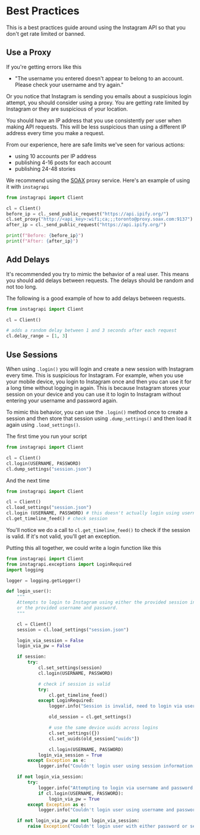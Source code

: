 # Best Practices

This is a best practices guide around using the Instagram API so that you don't get rate limited or banned.

## Use a Proxy

If you're getting errors like this

- "The username you entered doesn't appear to belong to an account. Please check your username and try again."

Or you notice that Instagram is sending you emails about a suspicious login attempt, you should consider using a proxy. You are getting rate limited by Instagram or they are suspicious of your location.

You should have an IP address that you use consistently per user when making API requests. This will be
less suspicious than using a different IP address every time you make a request.

From our experience, here are safe limits we've seen for various actions:
- using 10 accounts per IP address
- publishing 4-16 posts for each account
- publishing 24-48 stories

We recommend using the [SOAX](https://soax.com/?r=sEysufQI) proxy service. Here's an example of using it with `instagrapi`

``` python
from instagrapi import Client

cl = Client()
before_ip = cl._send_public_request("https://api.ipify.org/")
cl.set_proxy("http://<api_key>:wifi;ca;;;toronto@proxy.soax.com:9137")
after_ip = cl._send_public_request("https://api.ipify.org/")

print(f"Before: {before_ip}")
print(f"After: {after_ip}")
```

## Add Delays

It's recommended you try to mimic the behavior of a real user. This means you should add delays
between requests. The delays should be random and not too long.

The following is a good example of how to add delays between requests.

``` python
from instagrapi import Client

cl = Client()

# adds a random delay between 1 and 3 seconds after each request
cl.delay_range = [1, 3]
```


## Use Sessions

When using `.login()` you will login and create a new session with Instagram every time.
This is suspicious for Instagram.
For example, when you use your mobile device, you login to Instagram once
and then you can use it for a long time without logging in again. This is because Instagram stores
your session on your device and you can use it to login to Instagram without entering your username
and password again.

To mimic this behavior, you can use the `.login()` method once to create a session and then store that session using `.dump_settings()` and then load it again using `.load_settings()`.

The first time you run your script

``` python
from instagrapi import Client

cl = Client()
cl.login(USERNAME, PASSWORD)
cl.dump_settings("session.json")
```

And the next time

``` python
from instagrapi import Client

cl = Client()
cl.load_settings("session.json")
cl.login (USERNAME, PASSWORD) # this doesn't actually login using username/password but uses the session
cl.get_timeline_feed() # check session
```

You'll notice we do a call to `cl.get_timeline_feed()` to check if the session is valid. If it's not valid, you'll get an exception.

Putting this all together, we could write a login function like this

``` python
from instagrapi import Client
from instagrapi.exceptions import LoginRequired
import logging

logger = logging.getLogger()

def login_user():
    """
    Attempts to login to Instagram using either the provided session information
    or the provided username and password.
    """

    cl = Client()
    session = cl.load_settings("session.json")

    login_via_session = False
    login_via_pw = False

    if session:
        try:
            cl.set_settings(session)
            cl.login(USERNAME, PASSWORD)

            # check if session is valid
            try:
                cl.get_timeline_feed()
            except LoginRequired:
                logger.info("Session is invalid, need to login via username and password")

                old_session = cl.get_settings()

                # use the same device uuids across logins
                cl.set_settings({})
                cl.set_uuids(old_session["uuids"])

                cl.login(USERNAME, PASSWORD)
            login_via_session = True
        except Exception as e:
            logger.info("Couldn't login user using session information: %s" % e)

    if not login_via_session:
        try:
            logger.info("Attempting to login via username and password. username: %s" % USERNAME)
            if cl.login(USERNAME, PASSWORD):
                login_via_pw = True
        except Exception as e:
            logger.info("Couldn't login user using username and password: %s" % e)

    if not login_via_pw and not login_via_session:
        raise Exception("Couldn't login user with either password or session")
```

